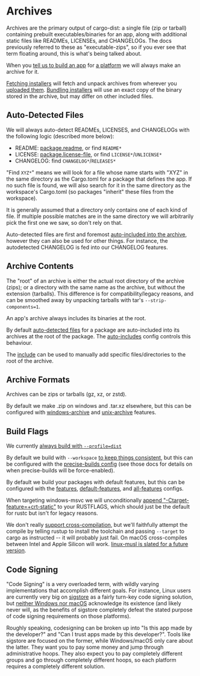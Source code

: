 # Archives

Archives are the primary output of cargo-dist: a single file (zip or tarball) containing prebuilt executables/binaries for an app, along with additional static files like READMEs, LICENSEs, and CHANGELOGs. The docs previously referred to these as "executable-zips", so if you ever see that term floating around, this is what's being talked about.

When you [tell us to build an app][apps] for [a platform][config-targets] we will always make an archive for it.

[Fetching installers][fetching-installers] will fetch and unpack archives from wherever you [uploaded them][artifact-url]. [Bundling installers][bundling-installers] will use an exact copy of the binary stored in the archive, but may differ on other included files.



## Auto-Detected Files

We will always auto-detect READMEs, LICENSES, and CHANGELOGs with the following logic (described more below):

* README: [package.readme][config-package-readme], or find `README*`
* LICENSE: [package.license-file][config-package-license-file], or find `LICENSE*`/`UNLICENSE*`
* CHANGELOG: find `CHANGELOG*`/`RELEASES*`

"Find `XYZ*`" means we will look for a file whose name starts with "XYZ" in the same directory as the Cargo.toml for a package that defines the app. If no such file is found, we will also search for it in the same directory as the workspace's Cargo.toml (so packages "inherit" these files from the workspace).

It is generally assumed that a directory only contains one of each kind of file. If multiple possible matches are in the same directory we will arbitrarily pick the first one we saw, so don't rely on that.

Auto-detected files are first and foremost [auto-included into the archive](#archive-contents), however they can also be used for other things. For instance, the autodetected CHANGELOG is fed into our CHANGELOG features.



## Archive Contents

The "root" of an archive is either the actual root directory of the archive (zips); or a directory with the same name as the archive, but without the extension (tarballs). This difference is for compatibility/legacy reasons, and can be smoothed away by unpacking tarballs with tar's `--strip-components=1`.

An app's archive always includes its binaries at the root.

By default [auto-detected files](#auto-detected-files) for a package are auto-included into its archives at the root of the package. The [auto-includes][config-auto-includes] config controls this behaviour.

The [include][config-include] can be used to manually add specific files/directories to the root of the archive.



## Archive Formats

Archives can be zips or tarballs (gz, xz, or zstd).

By default we make .zip on windows and .tar.xz elsewhere, but this can be configured with [windows-archive][config-windows-archive] and [unix-archive][config-unix-archive] features.




## Build Flags

We currently [always build with `--profile=dist`][dist-profile]

By default we build with `--workspace` [to keep things consistent][workspace-hacks], but this can be configured with the [precise-builds config][config-precise-builds] (see those docs for details on when precise-builds will be force-enabled).

By default we build your packages with default features, but this can be configured with the [features][config-features], [default-features][config-default-features], and [all-features][config-all-features] configs.

When targeting windows-msvc we will unconditionally [append "-Ctarget-feature=+crt-static"][crt-static] to your RUSTFLAGS, which should just be the default for rustc but isn't for legacy reasons.

We don't really [support cross-compilation][issue-cross], but we'll faithfully attempt the compile by telling rustup to install the toolchain and passing `--target` to cargo as instructed -- it will probably just fail. On macOS cross-compiles between Intel and Apple Silicon will work. [linux-musl is slated for a future version][issue-musl].



## Code Signing

"Code Signing" is a very overloaded term, with wildly varying implementations that accomplish different goals. For instance, Linux users are currently very big on [sigstore][issue-sigstore] as a fairly turn-key code signing solution, but [neither Windows nor macOS][issue-native-sign] acknowledge its existence (and likely never will, as the benefits of sigstore completely defeat the stated purpose of code signing requirements on those platforms).

Roughly speaking, codesigning can be broken up into "Is this app made by the developer?" and "Can I trust apps made by this developer?". Tools like sigstore are focused on the former, while Windows/macOS only care about the latter. They want you to pay some money and jump through administrative hoops. They also expect you to pay completely different groups and go through completely different hoops, so each platform requires a completely different solution.


[config-package-readme]: ../reference/config.md#readme
[config-package-license-file]: ../reference/config.md#license-file
[config-windows-archive]: ../reference/config.md#windows-archive
[config-unix-archive]: ../reference/config.md#unix-archive
[config-precise-builds]: ../reference/config.md#precise-builds
[config-default-features]: ../reference/config.md#default-features
[config-all-features]: ../reference/config.md#all-features
[config-features]: ../reference/config.md#features
[config-include]: ../reference/config.md#include
[config-auto-includes]: ../reference/config.md#auto-includes
[config-targets]:  ../reference/config.md#targets

[issue-musl]: https://github.com/axodotdev/cargo-dist/issues/75
[issue-cross]: https://github.com/axodotdev/cargo-dist/issues/74
[issue-sigstore]: https://github.com/axodotdev/cargo-dist/issues/120
[issue-native-sign]: https://github.com/axodotdev/cargo-dist/issues/21

[apps]: ../reference/concepts.md#defining-your-apps
[fetching-installers]: ../installers/index.md#fetching-installers
[bundling-installers]: ../installers/index.md#bundling-installers
[artifact-url]: ../reference/artifact-url.md
[dist-profile]: ../workspaces/simple-guide.md#the-dist-profile

[crt-static]: https://rust-lang.github.io/rfcs/1721-crt-static.html
[workspace-hacks]: https://docs.rs/cargo-hakari/latest/cargo_hakari/about/index.html#what-are-workspace-hack-crates
